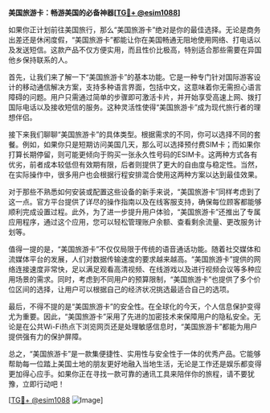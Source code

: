 **美国旅游卡：畅游美国的必备神器[[TG💪+ @esim1088](https://t.me/s/esim1088)]**

如果你正计划前往美国旅行，那么“美国旅游卡”绝对是你的最佳选择。无论是商务出差还是休闲度假，“美国旅游卡”都能让你在美国畅通无阻地使用网络、打电话以及发送短信。这款产品不仅方便实用，而且性价比极高，特别适合那些需要在异国他乡保持联系的人。

首先，让我们来了解一下“美国旅游卡”的基本功能。它是一种专门针对国际游客设计的移动通信解决方案，支持多种语言界面，包括中文，这意味着你无需担心语言障碍的问题。用户只需通过简单的步骤即可激活卡片，并开始享受高速上网、拨打国际电话以及接收短信的服务。这种灵活性使得“美国旅游卡”成为现代旅行者的理想伴侣。

接下来我们聊聊“美国旅游卡”的具体类型。根据需求的不同，你可以选择不同的套餐。例如，如果你只是短期访问美国几天，那么可以选择预付费SIM卡；而如果你打算长期停留，则可能更倾向于购买一张永久性号码的ESIM卡。这两种方式各有优劣，前者成本较低但有效期有限，后者则提供了更大的自由度与稳定性。当然，在实际操作中，很多用户也会根据行程安排混合使用这两种方案以达到最佳效果。

对于那些不熟悉如何安装或配置这些设备的新手来说，“美国旅游卡”同样考虑到了这一点。官方平台提供了详尽的操作指南以及在线客服支持，确保每位顾客都能够顺利完成设置过程。此外，为了进一步提升用户体验，“美国旅游卡”还推出了专属应用程序，通过这个应用，您可以轻松管理账户余额、查看剩余流量、更改服务计划等。

值得一提的是，“美国旅游卡”不仅仅局限于传统的语音通话功能。随着社交媒体和流媒体平台的发展，人们对数据传输速度的要求越来越高。“美国旅游卡”提供的网络连接速度非常快，足以满足观看高清视频、在线游戏以及进行视频会议等多种应用场景的需求。同时，考虑到不同用户的预算限制，“美国旅游卡”也提供了多个价位区间的选择，让用户可以根据自己的经济状况挑选最适合自己的选项。

最后，不得不提的是“美国旅游卡”的安全性。在全球化的今天，个人信息保护变得尤为重要。因此，“美国旅游卡”采用了先进的加密技术来保障用户的隐私安全。无论是在公共Wi-Fi热点下浏览网页还是处理敏感信息时，“美国旅游卡”都能为用户提供强有力的保护屏障。

总之，“美国旅游卡”是一款集便捷性、实用性与安全性于一体的优秀产品。它能够帮助每一位踏上美国土地的朋友更好地融入当地生活，无论是工作还是娱乐都变得更加得心应手。如果你正在寻找一款可靠的通讯工具来陪伴你的旅程，请不要犹豫，立即行动吧！

[[TG💪+ @esim1088](https://t.me/s/esim1088) ![Image](https://i.postimg.cc/4NQfJmqS/Snipaste-2025-05-13-00-14-12.png)]